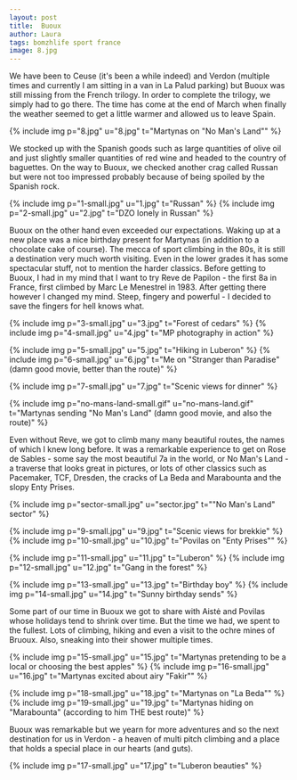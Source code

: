 ```yaml
---
layout: post
title:  Buoux
author: Laura
tags: bomzhlife sport france
image: 8.jpg
---
```


We have been to Ceuse (it's been a while indeed) and Verdon (multiple times and currently I am sitting in a van in La Palud parking) but Buoux was still missing from the French trilogy. In order to complete the trilogy, we simply had to go there. The time has come at the end of March when finally the weather seemed to get a little warmer and allowed us to leave Spain.

{% include img p="8.jpg" u="8.jpg" t="Martynas on \"No Man's Land\"" %}
<!--break-->

We stocked up with the Spanish goods such as large quantities of olive oil and just slightly smaller quantities of red wine and headed to the country of baguettes. On the way to Buoux, we checked another crag called Russan but were not too impressed probably because of being spoiled by the Spanish rock.

{% include img p="1-small.jpg" u="1.jpg" t="Russan" %}
{% include img p="2-small.jpg" u="2.jpg" t="DZO lonely in Russan" %}

Buoux on the other hand even exceeded our expectations. Waking up at a new place was a nice birthday present for Martynas (in addition to a chocolate cake of course). The mecca of sport climbing in the 80s, it is still a destination very much worth visiting. Even in the lower grades it has some spectacular stuff, not to mention the harder classics. Before getting to Buoux, I had in my mind that I want to try Reve de Papilon - the first 8a in France, first climbed by Marc Le Menestrel in 1983. After getting there however I changed my mind. Steep, fingery and powerful - I decided to save the fingers for hell knows what.

{% include img p="3-small.jpg" u="3.jpg" t="Forest of cedars" %}
{% include img p="4-small.jpg" u="4.jpg" t="MP photography in action" %}

{% include img p="5-small.jpg" u="5.jpg" t="Hiking in Luberon" %}
{% include img p="6-small.jpg" u="6.jpg" t="Me on \"Stranger than Paradise\" (damn good movie, better than the route)" %}

{% include img p="7-small.jpg" u="7.jpg" t="Scenic views for dinner" %}

{% include img p="no-mans-land-small.gif" u="no-mans-land.gif" t="Martynas sending \"No Man's Land\" (damn good movie, and also the route)" %}


Even without Reve, we got to climb many many beautiful routes, the names of which I knew long before. It was a remarkable experience to get on Rose de Sables - some say the most beautiful 7a in the world, or No Man's Land - a traverse that looks great in pictures, or lots of other classics such as Pacemaker, TCF, Dresden, the cracks of La Beda and Marabounta and the slopy Enty Prises.


{% include img p="sector-small.jpg" u="sector.jpg" t="\"No Man's Land\" sector" %}

{% include img p="9-small.jpg" u="9.jpg" t="Scenic views for brekkie" %}
{% include img p="10-small.jpg" u="10.jpg" t="Povilas on \"Enty Prises\"" %}

{% include img p="11-small.jpg" u="11.jpg" t="Luberon" %}
{% include img p="12-small.jpg" u="12.jpg" t="Gang in the forest" %}

{% include img p="13-small.jpg" u="13.jpg" t="Birthday boy" %}
{% include img p="14-small.jpg" u="14.jpg" t="Sunny birthday sends" %}

Some part of our time in Buoux we got to share with Aistė and Povilas whose holidays tend to shrink over time. But the time we had, we spent to the fullest. Lots of climbing, hiking and even a visit to the ochre mines of Bruoux. Also, sneaking into their shower multiple times.

{% include img p="15-small.jpg" u="15.jpg" t="Martynas pretending to be a local or choosing the best apples" %}
{% include img p="16-small.jpg" u="16.jpg" t="Martynas excited about airy \"Fakir\"" %}

{% include img p="18-small.jpg" u="18.jpg" t="Martynas on \"La Beda\"" %}
{% include img p="19-small.jpg" u="19.jpg" t="Martynas hiding on \"Marabounta\" (according to him THE best route)" %}

Buoux was remarkable but we yearn for more adventures and so the next destination for us in Verdon - a heaven of multi pitch climbing and a place that holds a special place in our hearts (and guts).

{% include img p="17-small.jpg" u="17.jpg" t="Luberon beauties" %}

